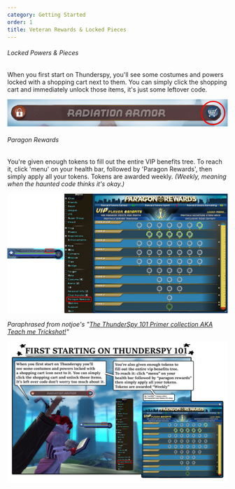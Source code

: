 ```yaml
---
category: Getting Started
order: 1
title: Veteran Rewards & Locked Pieces
---
```

###### Locked Powers & Pieces

When you first start on Thunderspy, you'll see some costumes and powers locked with a shopping cart next to them. You can simply click the shopping cart and immediately unlock those items, it's just some leftover code.

![](/img/uploads/unlock.jpg)

###### Paragon Rewards

You're given enough tokens to fill out the entire VIP benefits tree. To reach it, click 'menu' on your health bar, followed by 'Paragon Rewards', then simply apply all your tokens. Tokens are awarded weekly. *(Weekly, meaning when the haunted code thinks it's okay.)*

![](/img/uploads/paragonrewards.png)



*Paraphrased from notjoe's "[The ThunderSpy 101 Primer collection AKA Teach me Trickshot!](https://thunderspygaming.boards.net/thread/71/thunderspy-primer-collection-teach-trickshot)"*

![](/img/uploads/51104334458_0ce503b46c_k.jpg)
